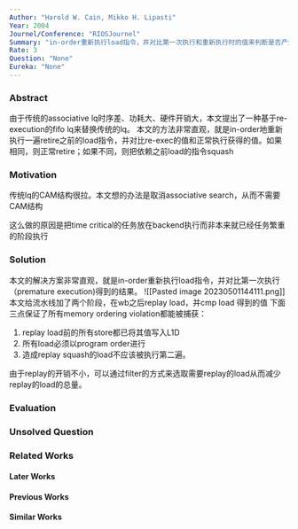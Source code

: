 ```yaml
---
Author: "Harold W. Cain, Mikko H. Lipasti"
Year: 2004
Journel/Conference: "RIOSJournel"
Summary: "in-order重新执行load指令，并对比第一次执行和重新执行时的值来判断是否产生了memory conflict。通过这种方式避免load queue的associative search。"
Rate: 3
Question: "None"
Eureka: "None"
---
```

### Abstract
由于传统的associative lq时序差、功耗大、硬件开销大，本文提出了一种基于re-execution的fifo lq来替换传统的lq。
本文的方法非常直观，就是in-order地重新执行一遍retire之前的load指令，并对比re-exec的值和正常执行获得的值。如果相同，则正常retire；如果不同，则把依赖之前load的指令squash

### Motivation
传统lq的CAM结构很拉。本文想的办法是取消associative search，从而不需要CAM结构

这么做的原因是把time critical的任务放在backend执行而非本来就已经任务繁重的阶段执行

### Solution
本文的解决方案非常直观，就是in-order重新执行load指令，并对比第一次执行（premature execution)得到的结果。
![[Pasted image 20230501144111.png]]
本文给流水线加了两个阶段，在wb之后replay load，并cmp load 得到的值
下面三点保证了所有memory ordering violation都能被捕获：
1. replay load前的所有store都已将其值写入L1D
2. 所有load必须以program order进行
3. 造成replay squash的load不应该被执行第二遍。

由于replay的开销不小，可以通过filter的方式来选取需要replay的load从而减少replay的load的总量。
### Evaluation


### Unsolved Question


### Related Works
#### Later Works

#### Previous Works

#### Similar Works
